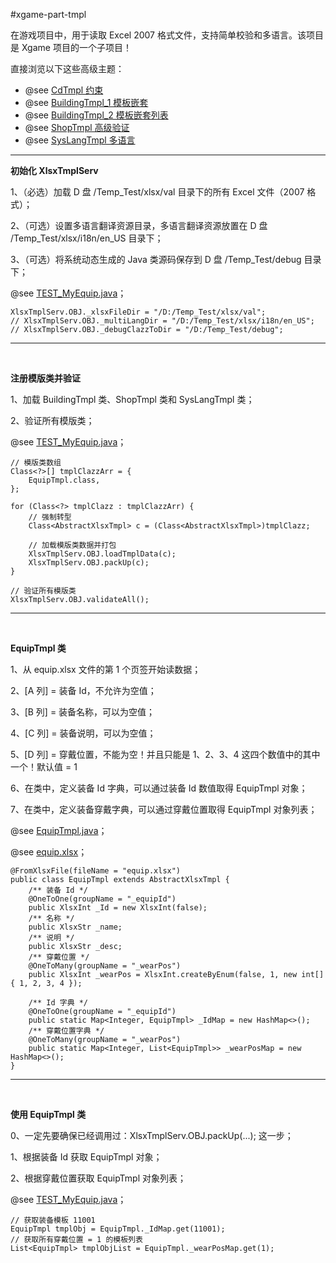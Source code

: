 #xgame-part-tmpl

在游戏项目中，用于读取 Excel 2007 格式文件，支持简单校验和多语言。该项目是 Xgame 项目的一个子项目！

直接浏览以下这些高级主题：

* @see [CdTmpl 约束](./)
* @see [BuildingTmpl_1 模板嵌套](./)
* @see [BuildingTmpl_2 模板嵌套列表](./)
* @see [ShopTmpl 高级验证](./)
* @see [SysLangTmpl 多语言](./)

----

**初始化 XlsxTmplServ**

1、（必选）加载 D 盘 /Temp_Test/xlsx/val 目录下的所有 Excel 文件（2007 格式）；

2、（可选）设置多语言翻译资源目录，多语言翻译资源放置在 D 盘 /Temp_Test/xlsx/i18n/en_US 目录下；

3、（可选）将系统动态生成的 Java 类源码保存到 D 盘 /Temp_Test/debug 目录下；

@see [TEST_MyEquip.java](./src/test/java/com/game/part/tmpl/TEST_MyEquip.java)；

```
XlsxTmplServ.OBJ._xlsxFileDir = "/D:/Temp_Test/xlsx/val";
// XlsxTmplServ.OBJ._multiLangDir = "/D:/Temp_Test/xlsx/i18n/en_US";
// XlsxTmplServ.OBJ._debugClazzToDir = "/D:/Temp_Test/debug";
```

----

<br />

**注册模版类并验证**

1、加载 BuildingTmpl 类、ShopTmpl 类和 SysLangTmpl 类；

2、验证所有模版类；

@see [TEST_MyEquip.java](./src/test/java/com/game/part/tmpl/TEST_MyEquip.java)；

```
// 模版类数组
Class<?>[] tmplClazzArr = {
    EquipTmpl.class,
};

for (Class<?> tmplClazz : tmplClazzArr) {
    // 强制转型
    Class<AbstractXlsxTmpl> c = (Class<AbstractXlsxTmpl>)tmplClazz;
    
    // 加载模版类数据并打包
    XlsxTmplServ.OBJ.loadTmplData(c);
    XlsxTmplServ.OBJ.packUp(c);
}

// 验证所有模版类
XlsxTmplServ.OBJ.validateAll();
```

----

<br />

**EquipTmpl 类**

1、从 equip.xlsx 文件的第 1 个页签开始读数据；

2、\[A 列\] = 装备 Id，不允许为空值；

3、\[B 列\] = 装备名称，可以为空值；

4、\[C 列\] = 装备说明，可以为空值；

5、\[D 列\] = 穿戴位置，不能为空！并且只能是 1、2、3、4 这四个数值中的其中一个！默认值 = 1

6、在类中，定义装备 Id 字典，可以通过装备 Id 数值取得 EquipTmpl 对象；

7、在类中，定义装备穿戴字典，可以通过穿戴位置取得 EquipTmpl 对象列表；

@see [EquipTmpl.java](./src/test/java/com/game/part/tmpl/EquipTmpl.java)；

@see [equip.xlsx](./src/test/resources/xlsx/val/equip.xlsx)；

```
@FromXlsxFile(fileName = "equip.xlsx")
public class EquipTmpl extends AbstractXlsxTmpl {
    /** 装备 Id */
    @OneToOne(groupName = "_equipId")
    public XlsxInt _Id = new XlsxInt(false);
    /** 名称 */
    public XlsxStr _name;
    /** 说明 */
    public XlsxStr _desc;
    /** 穿戴位置 */
    @OneToMany(groupName = "_wearPos")
    public XlsxInt _wearPos = XlsxInt.createByEnum(false, 1, new int[] { 1, 2, 3, 4 });

    /** Id 字典 */
    @OneToOne(groupName = "_equipId")
    public static Map<Integer, EquipTmpl> _IdMap = new HashMap<>();
    /** 穿戴位置字典 */
    @OneToMany(groupName = "_wearPos")
    public static Map<Integer, List<EquipTmpl>> _wearPosMap = new HashMap<>();
}
```

----

<br />

**使用 EquipTmpl 类**

0、一定先要确保已经调用过：XlsxTmplServ.OBJ.packUp(...); 这一步；

1、根据装备 Id 获取 EquipTmpl 对象；

2、根据穿戴位置获取 EquipTmpl 对象列表；

@see [TEST_MyEquip.java](./src/test/java/com/game/part/tmpl/TEST_MyEquip.java)；

```
// 获取装备模板 11001
EquipTmpl tmplObj = EquipTmpl._IdMap.get(11001);
// 获取所有穿戴位置 = 1 的模板列表
List<EquipTmpl> tmplObjList = EquipTmpl._wearPosMap.get(1);
```

